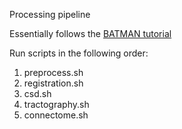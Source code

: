 Processing pipeline

Essentially follows the [BATMAN tutorial](https://osf.io/pm9ba/)

Run scripts in the following order:

1. preprocess.sh
2. registration.sh
3. csd.sh
4. tractography.sh
5. connectome.sh
